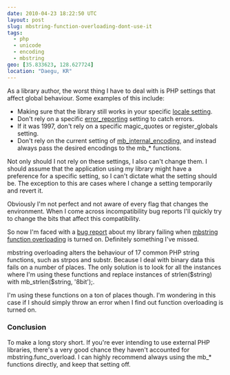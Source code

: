 ```yaml
---
date: 2010-04-23 18:22:50 UTC
layout: post
slug: mbstring-function-overloading-dont-use-it
tags:
  - php
  - unicode
  - encoding
  - mbstring
geo: [35.833623, 128.627724]
location: "Daegu, KR"
---
```

<p>As a library author, the worst thing I have to deal with is PHP settings that affect global behaviour. Some examples of this include:</p>

<ul>
  <li>Making sure that the library still works in your specific <a href="http://kr.php.net/manual/en/function.setlocale.php">locale setting</a>.</li>
  <li>Don't rely on a specific <a href="http://kr.php.net/manual/en/function.error-reporting.php">error_reporting</a> setting to catch errors.</li>
  <li>If it was 1997, don't rely on a specific magic_quotes or register_globals setting.</li>
  <li>Don't rely on the current setting of <a href="http://www.php.net/manual/en/function.mb-internal-encoding.php">mb_internal_encoding</a>, and instead always pass the desired encodings to the mb_* functions.</li>
</ul>

<p>Not only should I not rely on these settings, I also can't change them. I should assume that the application using my library might have a preference for a specific setting, so I can't dictate what the setting should be. The exception to this are cases where I change a setting temporarily and revert it.</p>

<p>Obviously I'm not perfect and not aware of every flag that changes the environment. When I come across incompatibility bug reports I'll quickly try to change the bits that affect this compatibility.</p>

<p>So now I'm faced with a <a href="http://code.google.com/p/sabredav/issues/detail?id=44">bug report</a> about my library failing when <a href="http://php.net/manual/en/mbstring.overload.php">mbstring function overloading</a> is turned on. Definitely something I've missed.</p>

<p>mbstring overloading alters the behaviour of 17 common PHP string functions, such as strpos and substr. Because I deal with binary data this fails on a number of places. The only solution is to look for all the instances where I'm using these functions and replace instances of strlen($string) with mb_strlen($string, '8bit');.</p>

<p>I'm using these functions on a ton of places though. I'm wondering in this case if I should simply throw an error when I find out function overloading is turned on.</p>

<h3>Conclusion</h3>

<p>To make a long story short. If you're ever intending to use external PHP libraries, there's a very good chance they haven't accounted for mbstring.func_overload. I can highly recommend always using the mb_* functions directly, and keep that setting off.</p>
